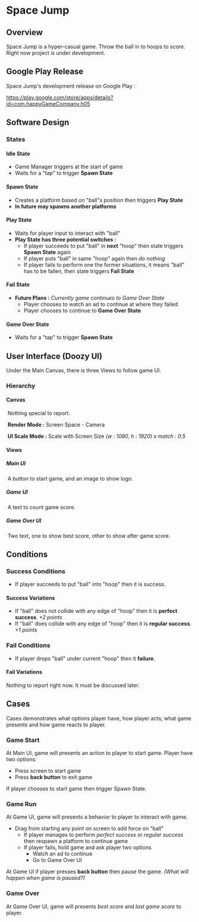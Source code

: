 # Space Jump

## Overview

Space Jump is a hyper-casual game. Throw the ball in to hoops to score. Right now project is under development.

## Google Play Release

Space Jump's development release on Google Play :

https://play.google.com/store/apps/details?id=com.happyGameCompany.h05

## Software Design

### States

#### Idle State

- Game Manager triggers at the start of game
- Waits for a "tap" to trigger **Spawn State**

#### Spawn State

- Creates a platform based on "ball"s position then triggers **Play State**
- **In future may spawns another platforms**

#### Play State

- Waits for player input to interact with "ball"
- **Play State has three potential switches :**
  - If player succeeds to put "ball" in **next** "hoop" then state triggers **Spawn State** again
  - If player puts "ball" in same "hoop" again then *do nothing*
  - If player fails to perform one the former situations, it means "ball" has to be fallen,  then state triggers **Fail State**

#### Fail State

- **Future Plans :** *Currently game continues to Game Over State* 
  - Player chooses to watch an ad to continue at where they failed
  - Player chooses to continue to **Game Over State**

#### Game Over State

- Waits for a "tap" to trigger **Spawn State**

## User Interface (Doozy UI)

Under the Main Canvas, there is three Views to follow game UI.

### Hierarchy

#### Canvas

​		Nothing special to report. 

​		**Render Mode :** Screen Space - Camera

​		**UI Scale Mode :** Scale with Screen Size *(w : 1080, h : 1920) x match : 0.5*

#### Views

##### Main UI

​			A button to start game, and an image to show logo.

##### Game UI

​			A text to count game score.

##### Game Over UI

​			Two text, one to show best score, other to show after game score.

## Conditions

### Success Conditions

- If player succeeds to put "ball" into "hoop" then it is success.

#### Success Variations

- If "ball" does not collide with any edge of "hoop" then it is **perfect success**. *+2 points* 
- If "ball" does collide with any edge of "hoop"  then it is **regular success**. *+1 points*

### Fail Conditions

- If player drops "ball" under current "hoop" then it **failure**.

#### Fail Variations

Nothing to report right now. It must be discussed later.

## Cases

Cases demonstrates what options player have, how player acts; what game presents and how game reacts to player. 

### Game Start

At Main UI, game will presents an action to player to start game. Player have two options:

- Press screen to start game
- Press **back button** to exit game

If player chooses to start game then trigger Spawn State.

### Game Run

At Game UI, game will presents a behavior to player to interact with game.

- Drag from starting any point on screen to add force on "ball"
  - If player manages to perform *perfect success* or *regular success* then respawn a platform to continue game
  - If player fails, hold game and ask player two options
    - Watch an ad to continue
    - Go to Game Over UI

At Game UI if player presses **back button** then pause the game. *(What will happen when game is paused?)*

### Game Over

At Game Over UI, game will presents *best score* and *last game score* to player.
